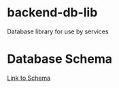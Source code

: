 # backend-db-lib
Database library for use by services

# Database Schema

[Link to Schema](https://viewer.diagrams.net/?tags=%7B%7D&highlight=0000ff&edit=_blank&layers=1&nav=1&title=Datenbankschema.drawio#R7V1rd5u41v41Xus9H8xC3PmYS6fTaXpOTzptz8yXWSQmNhPbeAA3SX%2F9KwHCgAQILC4GsmZNY4JlrL21H%2B1nX7SQb3av7z3rsPnkruztQhJXrwv5diHBH8WE%2F6Arb9EVYMogurL2nFV87XThi%2FPTji%2BK8dWjs7L9zI2B624D55C9%2BOju9%2FZjkLlmeZ77kr3tyd1mP%2FVgrW3iwpdHa0te%2Fe6sgk101ZD00%2FVfbWe9wZ8MtPgb7yx8c%2FxN%2FI21cl9Sl%2BR3C%2FnGc90g%2Bm33emNv0ezheYne90vBX5MH8%2Bx9wPKGpz%2Bl5w%2F%2Br%2Ffr%2B3%2F%2B%2BG79WK72tz%2BW8Sg%2FrO0x%2FsKfPfdvOJG31%2FFTB294KuAXOKBfH9%2B2zn5le%2FJCvn7ZOIH95WA9oj%2B8QB2A1zbBbgtfAfjrg3uEd67uHpIL1uPz2kNX%2F3MM4DB2fN2PBA9U%2BDv5xfBT2l5gv6YuxV%2F0ve3u7MB7g7fEf9VUJXpLrHZLSY6l8HISIlC06NomLUB8oxUrzjoZ%2FDS38Jd4eutMtUnM9Z31ZnuF8xxYD%2BjStR9YXhCvDPh08jXU9cCCc%2BfFk%2FfobrfWwXfC26MrG2e7gqO7xwAPhF9dPzmv9uo%2BWhjoXrhG7uBg6CUa%2FAkO%2FiV%2BGPRna%2Bus90jqUBroE689GwnrzvKD%2BA4O8pJMMSsvkyIuE1DEJbUlLjxwSlzlkrpHi%2Ft643rOTySfbTyfaemFr1%2Bc3dbaQ6thrXKXrt3QTIZScLbbG3frIhHvXbRMclJGN6089%2FC75a3tIL5wcJ19EE6Eeg3%2Fg9%2FgRhTUhQqf9Qa%2BBqfX8D90uxfcuHs%2F8KA2oTFsKNQXGwn2OnAP8aBb%2BwmP78UTL4ZLOwjcXaEKlC%2BBasWIFYG2bGl60NqqlSgW8mOhIsAZCBxrew8NqLVfbyOxhcBkncRGkS11tpMZzk99fom6cD6ftiG2bJzVyt6zSyTR8mqJpESgivUkEA92mpbao1lbaHz2VgDXCMQOnxBr8pxnSFqi2%2BcPtz2LG1vg6N5rH6Kts1%2FfRe%2FUcvqgdqYPr1npZYC15got1w%2Bm4bpQEHlGBCZEENtEBK13RFAINfgSeHBF9mwm7JWDxzsXFGRmoYweFFQ6KOytnT10WOhGA6YHA9oMA%2F3DAKuD2B4M6IQafIDfcTQYoDFLZPQYYBRgwHH3UELfjAAF2HVgciggk97iV38m89BfDVkUlHh6MO1vmIRiJBR%2FWpLJRe72Wp69N%2B58XrIIzuHzqHrQGmzLpPc2Jj5Pnl23ZCpI1w1Z6EnReTXUoQTBNa7qwTRcF%2Fox%2B3Hc%2Fbj6gECh8zoGBNKPGxmdJ8%2BuXDIVpCv3i%2BP5wcjpvBoaMD0YINMyZhjoHAYodF63MKCQ6R5jgwF2jnXsMKCQSR2IAhk7CrArwORQAPNVMwr0iQJJNl9%2FMECyhCODAYVdKqOHAZILfLeznO2IMaCG9CeHAUCcGaEhgABF47oFASCSnNDn64%2B3vxSrQ%2FeBAvE8Q3BS9hkHgEjSQp8t339xvdXQsaAnlZggOMw80RDAwegdHPCnDc1F4GoJZq7oJG9qjSQUl31wHoOjZ3%2B9v5sUSsw0UrF7ReYcvPfc46EcKRaTSAtLMmbLcsIUihwNuSVTrsz%2BHveUsGQFnJUSRlMDqTU1oHh7I0oJUxo5ejSDWiaBcvvMMloX5pn080LzPKmcsBr68JqVXhpwDa76wTRcFwoyO3ncnbz6iKDKbIjQmo%2BnDtTF4xgFauTg8d20D2TPrpL%2BXQgKI88GqKEBNWHgDDeOZbgOVMJgcAzs%2FeoK9Zc6yTbV98iL%2Bh7hZfvqBP%2BL%2F4J%2B%2FwNdF4Cmx69vX1M33mI0gOLz3v6XfhG9T8UvT28LX72lBvlsew6chNB7pJvqWOl99%2Bg92gzWO8CQU3QjzjG0V5mGWqQ2efbWCpwfduY5SnTlM8K3NJmQbe0kg9w2IfpK8btOukEOhJUt8UOM7EDRVyYGglK33lK3xfjbhhqSjgmcLm2LbMGDB39bB4lsU5oZOu8pM5TSy5xBQWvfebS2V%2FFlbIhYbQheJ1nTt5DqdxHBjciYleMsfDdIP2DfZBpjWz2geex0Gk3STN64u4O1fyvEzQnxXZph5MsgkyzTKswz29rZmqRJKZfVVB2cGpSXye5Ql3Q1q7uTOk8NKAHvEVFeiZbX8m5kSjvI5ntZltE62MqaJKMR2%2BhJkV41NOI1K79M7wGFp4YwDddJagNJd8ygcCbrVR8UeLjXZ6a9kUzIyGivk6rPyABEqQgaRk591dGCCaIBQ6OUBuTXUhREYGYZMDb%2BC8A3pimwZfzOMg4MvcqTYHyJMbyjqCTGcBirbWJM07J8lgJkQdTN0092QFaaTNcVAVsKPPLgmDIgkqUcgNDa7oixZBH1wIzRxbgEevYt7tOTbwftCIPMguqVXuMoDT7CyCZCLUFnkqF0P7p3t8VYPyG6DgCdaFsm4x1xVZfJ1vg6QOliVC6tqfpmdY4hSJbB5ZxDACjtisZE2Z0UfU45B5SeRMhMT4qxq6MQk%2Bs%2BCiiNjGZYOLcJdX1Y6P0wAkBpXzQ2zi7R9RkZAKVNEUKGsRN2NVRgeligkk4doQt1CLsk70wQxSTZLGbsdKMp80YmwKml9B%2BpGqzMHG56WsnMJQa%2FbWoOiCrpWxo5VWEl5ACQgSDnBtNy7F7%2FjJzKiQTixcjhVXJpuWpAJR2%2FRtQmNzaN30xyojblzFpY5sjpFuk0ldI71vZ9xyU1fZKMGnkQgKIxMmrtHewJ1Nl34k%2BpqewJNoOh1FTSdxoVpaY2cpx0ro4Ty2hdbJI10nGKTfW0WLUaOvGalWB6nUp8PSmW4TpREjIBakaGc1m1%2BsjQP6umSYQifP3au6HgyKlp7Lu58UMDpedrBA0DkHmrtFoNLZggGMylMkMAg94P%2BgQa6S%2F%2B7uzgLFm74sZOl9fzTWtUNDNSSKBF1aBEA2f4cZaedGKCAME57tIgSJLEasLs6gWPWA2pGsxxl5ioro67YBRoP%2B4CyLiLmguVMMddRJOkM%2FOJf%2F3HXTQy7tJrJrR2qXEXbWhxF34zySfukl0KcFVnB2gx7mKSPM3VETrHhdA8oaiLIcmEldLJTpvU0sKk9T7%2F1WSSjEq5tKbqTdUJupjs2jGUzgPAJNmWUQVdEkWv5UbhHqR8tsgso3WxQzbJHXJop4fPqvEMudTQiNes%2FNKrFGc1cXKiWIbrQEUkSgrFjAvnsmz1caH35gMSJSvjFqregJDhTDJFqsF9jh0ZJErqxe3RXvUv8C7ptToaMT1koGRszMjQPTLQ4i%2FdIgMlK%2BPDvtjXvzxg0NgJnNEDAyXz4vboWUFZTu0IkaGGSowZGf7%2B%2BMl9VG4fvm2O4L35%2Bc%2BnX%2B3Ncq6IHwIu0M5qbg0YqHpA8vPXrru1rb4NRTM7UKrqkwIG6kxQKuLtx6MH589elXP%2FF40OZ2rFmLGhwJCRNMLd56v%2FHqHxnMtyImVQhViBkuNWNHylMkDUXlUOpVHtDOtnB4jYs%2F2HEiCSKN1oxxUganT0zihbkEqUjrMpaz2xMFHtA3mm05RUovSqndHhbKevNjr0HyaidKcdWb%2Bbk67PACFR%2BrpW7uUHgg0dqcD0sADM9ftDwIL%2BA0OgsPfZjbS4EgfkM5wbDgCNKvnHCQkS6R%2Fe2v6j5xwuARV60orpoQSlCXnKtbyBH752YyM0dUIwVqPYruuKSKEDE1e9k7bXkshwAuuM8YU6ULEkzmEDqYrQor9HBn7GxAaeFH1Gdkksjd1gkz0pVrCOfpRgPC4K5ITxLMN1ojBzzIi7J9gAJSisYMcoASjdvcbGCs5ho5O4ybARRoeRd8KuowbTwwPAECVq1glbkZNmCvERdCKaFo7tFarPkcOGufWuCXI2P0RTk4yR2j0TckPpspgfqveOCfAhCa3ps1N1osUDOjtOykgRdNZhWQKczvXj1YSBo3A4ySa7wLo7S%2B5ENPFtfyMKQJEW6RY4omgsSpvgUM71TJtuuL5TprvR0aGFVruyKU4SWKm074rZkXnHQRqc%2FmeApuZdz3Zel8mR%2BrfuWCuHYt2xwPq37thkKN2ZDBJp%2B7Xm%2FITBx5qDrDXHutuBaHgfIoObmUHrLWesOZBqtDQTtUW2p5lZuekuAoM%2BTHpSVtO2TVd1IJjZMI6i5RwwVqOuyWJuIEkY2ukyEuV0mV2fVr3H02UKNCIjww63hZTjano9%2FJmjaDjt2LvDW0pnay5GPW3Q2Yy5CM2TnLXlpqZ3vRVnpVqA2NFe3CDPnFY0iJmymPzktgCsVtw0tMKzd4ZjxiktVHvdnOMFMxgz3qGt4NQ3lJvd5icLTnvz7GrKV8K1KRoyzBmWvNqrrz60i3khwVkJsrLxA899tnNBDUqcg0g3ygtx56xWYdjkZQM%2F%2FsvBCg3ui2cdCLAotNPscjNJ6yhjG54KP%2BCNbjehRp1asnS1918oophgNpmGJwhT%2FszNR1urLZV0kgMqF9VU8wTqZJPp7KoxmNpSndwQjyqbLFH0OUlA0sm9ZWKop5VDVkMrppcnrs%2FthPjnkNXHhv4rS3WSuOq%2FzRzHBDK9UTOhkWIDmVVesYMfCCx0pAAThIG5qHQIMNB%2FUalOki0jLSrV56LSZC6wjqUzit3dzu59A9BpQWkNjZgeQhglxN89NKVzdzka%2FWeybuzbqyU1ZvaPP%2FtnXCD7Z4yc%2FUsUfQZ0yShh%2FyJrPS0OsIZuTBDaZ%2BePv%2FNXHyH65wCNyTh%2Fxuz8JXNhks7fRDsK1dCK6aEE5dRZQjeaVZeqi3Rm5KI6wz2ubDKVxSkTE6UN4lR79kIpUjNY0ykTtqC6chVDQdvplKasCdDhzOdOYlcU5JSGOZdS1gXTNIqGNWUhn6XZf2Yl5bzdXjMr8eIZTGZlj0WtlCNw%2B0215CecSy9qNRmOI21o47MdBPiWoaZNcNmRIW0bYF3N9ZIzGppcYqB8cuAALCzpNPZrYfWBWdjuctcpZ4f0bFC5yeLCc9dlymkeXAxqUliaGFShkUlNdtML1pqmQiPMsGNm7vWCdyOtF47mmgFo%2BTAMq8EmBhKHZrBlymEjfRrsZGkMxmDjYTpvDCBTjvfo1YBzlA0nA65kRKO2IJmr3d3u6qdrrR%2B2f74Hn%2F5e3n78tiSXzFnWO6Eu5ISqwO20gFJqdSuavOi6kgaDcEC%2B%2FbkqrbssMRp3fGPrxaUqUT4F8qMwUyBkKRYwcmPVtvAFj22SHxU3%2FCt8OlOueAv8JXoOrquDtFqiIDQyXPUxpWy59o8oiefemaUiOZV%2Fd4Qg7Uri4gRB1lN8OR5s74fjux4hEbJWlb0GNS%2FNbEQUBT2tY%2BD6UTi2ThlsIQawS80ApBFTyFBJW9FNqmDI%2BoZ3u8PWfbPJhqljFYtJwRZ8%2FEFfYiFppI%2FWHjom4lH4KqAPPD5u0Bjoku3s7R3898Z63KAw2dr2D7YDf%2FfQWn%2BxPRTuk27Qu%2FZ%2BAD8c3fQDxTDFFSpuEG%2BtwN4%2FWPvn6K6V7W%2Bs7cMCtWuWr%2BDcidf2T8feHEs6J%2B%2FdwJbCiGW4tbt7wCpCqwlPF6FHEg%2FbP%2BWVJwyJkjrGQeJAEckWGzolaGlSZA7yTiw3oTM0Lif31SvL34R7aZCdWXT9sxWgCGh4RQqZkWhZfY%2B%2FolTCTWeij6dgZBMaJdMaRqho9VUo3upWLmpMsKU322Wrq3KvnVIFlaIJ%2BNq5AUqNUEZVbrglByKJMQrjnpzbBriRHrOES2IHsZ1wSeuel6ZWSoZVzGgsnGSRNMHosR8bffNNsrwdUWulatm%2FH9RiKIQuCJKw6YpIa1kSlxMIoQuG5ArCHj5MPtGF9u8xAGEGE9PVQf8euhxoLfG0LZpwuA3W1kH41aMLR3zh0%2BJGXlxr660TbbvvXbizhvN5he%2BEj3LMvxteI0Z88IjP2OavbB185ZsLzTrUx59ImKdRTzeQb3lv%2B9BbgE97pTwF%2FlP43DcbL9z7L95JC0NboMwg8adwjXyLleU9wX%2F2Ry%2FxEMpG8A8o23mPpiBUXh%2B9C8LY5nTbnvFBPzkQtB5sJ%2Fpq1g4p4P7BP2QnsGyEq9XO2TsooTlcRCXvQdJJTXNvfk2MbhxWFnRaib2fpJKtsSSqV5PvDMtvcTVqIszZrenYE8HfudITwZZnIK4IkGVA%2BCJiU19EIX0RFe9aO%2FJFAKUnMLYA%2FsHaZ9RQ%2B%2BfohgbZenxehwq0fIyw9CrkWhyU2R2ZkPhObD9QFRGyfff249GD%2BvJo%2F%2F52QBZxY6EJsZ6DY%2FSwUNziLgcc39EKz%2BJG9GjnwMT36EPgJ%2BwD9EGsFtjdW3Xu%2Fy0ChY1X%2BZ7x2dulpmbTG5ZAJ4wtnULi0dWuQN9J55tUzsLpn1BNMjS9ehYqZYlyxG17XQnp8tNIp7lcWlOtOqOrQcWiGGRdcoEikE77hdYlVyh6vVqzmjKIByuqNWMYjW8RUcFckDwAabTHWpp8tnq8LgqXLG2rfEbRGctwnegLQwv%2FGSQWRW4cL5DosjS5QBFI3%2FpC2xNWKPoMEoDSi%2F9b%2BOvAUaEj%2BU8QBcjcnRkFukeBLrsTFigCWZ84LhTQmGUyfhQgM8Ogq%2FDfI1wTjru%2FgR%2Fct%2BDbBQR2VZgeIFBOtCgipmf%2BbykrWf4PJ%2B6nI2USRbI8ehIWyG926%2FhzfzXOOSjm%2FqiK0B6gU06pGBX3p89u3WkuSLeObrSnxf%2FVUJESoKcF384AepbhOtGZ2fPj7%2FnVBwoK%2F9c1UIzc89Nnz%2B80F6Tnt7qchoQdacH0sMBgOKqqUTW%2Boi2yfQT1xRm1%2BLW6GZKKQcm8K9eVysy7hOlru%2B4D5JqgAEnODsGaTycrFQO1nUtnkNuOXuvaseoPpqJjCeSshHIlOS225DDInUC%2Fpe78hFNXNudtqVjafneVriymLLCYtr4IfVL2V5cEtcoEh91P0kYYXgBSo7rOM8wzTsetNs%2FYkA8kM%2FpUXYrXtpbrDcpqxpdAzI2U7zLauh0nc0TjSLL47K6cqG5850Ct3aJiDjvkfSXx2gl21mFn%2Bc92VCj%2BEpWkw3cs8rUfazup%2FkgXoUMNQUUyqMrk1olq1ffWEf77ATG9B88OrGgzi4rQF3FqtB99muOHqdQPcR3Kfu2sF6c6dlQA%2F%2FvbQSjOliavJDnKXxw7ysR2nuE1MX509J139sYLH%2B%2FJ9Xbhs2WKWZyRJTTL2R0GVE1KSmyYxZ5fZkkOG3%2BLTOnE3p9FFkxDT1tlAUCQP2NfjBpHZyrt0b60W5uMzQHHLXNXNjmfwi0pQq6lDbNVNnJGWSeGatssU7pzM%2Bh5tSeXUdeKmqdMK009p5ma3ppmUsuoFObNQle%2BHPwkRZDE1E%2B2KTUwFEETzdNP0y1CbrMh6dAQi0QP%2B840k1Nvcl6OH14ps%2BMH54KMFfbr%2BPETDh%2FZZHuGS1ILkqF2V%2BfcJTNFpUmZLUNyxEfjLseCqqYwAjmKolF7T9PczAN80kBlk0wgdmTnTUp%2FKDM3CnOXTDhWrleLIubsQ5e9WqjKSm49OmrVUrZ0BmPe2%2BjUQv3i%2FZ0B0q4cLqdPC3UeSIi98WwrsFfXb4R4xtol0dAMlr4tbWU%2B%2F7F795t7d3f1bfXbva3f6uJH1W4NYrN%2BTyVHSm0u0VZvCYkS4KJ3lGZtLXHmqpT1LGnU9LAATcqRT2puIH5eDlWZSAjsyMcpU%2B3BQOAy12wetzrganypM9FfD%2Bd2BdNWWCvY%2F3W%2FcdUfy2%2F7e0%2Fx%2FrFvnHcttewPY0paxuyJWkWaQEIwZYwsg4nleEihTJrQfnmlJJUsId51QW%2FIZAIZCFL6vMPcrkmCDqNy%2BjPGdP5WlqqIvVnZsmUxICvbAY9EnYn%2BrGy7grkYDok6DY1apzHkdgFAMD4Sm9kWBd3IsU%2FNwgJ9cUgSa17BmSqjSdmlrJgN8wVUEQhKymDnQg6SIUHpnSIOOluDtVaoJaoOk%2FmJHVFLZSuqf4v%2Flh2mfVvCKXmPl4XnJghO3FIukCd3JRYyb%2B%2FK9%2BGU2qiYEuXdTIRfknPN9Ggp3GJL5BJVMI3yABmwV09Dr8iKuqm0kMjRMk843E00HpjMR7t3BLEG3HyoqWB7dgmrii4oOTBk7q8vobye5AdnyGDVlABjbkh3KEum9PWJssbQULaNCA7dcSGT1XqFWW6SaAVmu%2FOkQEtlMjU4%2FwLqqzK%2BcIbJxoBZabKVjoguLWekG5bCKKYkmCmnx8iOupRkIZ2kpahDM9egt1Ka0tXRv8FOhmkjvkD%2F7uQOvBF0cqO%2BeiucoYsi1yWlM3%2BVcoxU7BGJ0BLD%2F7%2BHJvmwwP3Ub3w%2FrDCwjk%2FoALwtKl%2FIn3%2B3spCJQ4UFvh0enfccVzBYflzoAP%2F%2F1Q8%2FI3O0HvpgK7waFyGEt%2Bydx02QvtULn%2Bp4CFu%2F%2F198nMbNxn76F6FQl1gfAGSQ9dFUio%2FWWr9zOm09hNqA1s%2FMaymVgHY4delSHEjev57LOGiccmDkUw6U1lIO3v28f%2F7nD%2F3n1d8%2F9H8sy%2F7rL%2FWPtg5Sr88vQEcaZPgFeEGSmuhvc21kp%2FC72qwaqpKhAbIsgGIYgpb6Y0N6X1EMwTSK2H1lOOQ%2BVYMlPnun%2BtvYsvXU%2Fy62zc0S9Zv3lzjariD4bGGlzJpqw7OgzgIZvcXUfrx1zQlorNQ%2B3P4JOd5Hp%2BwcQUvsPlU2JB30y6nqN6pVRjt69O8vFhru5uQnVJ6Jd5N6Nz4eD%2F0e1kijv3nhOdzIO%2Fg3qive2t6L7fh2yqfYR%2Bc3BajIOay1tp1t2ruIPi7yQz570aun8NXz1vIEQrcu0d9Yyrm0KE3WmeuRRbklzSHpAoZNW%2Ff9IU5kJJo8UNwhgmnHVraG0vu1Mjs4EO9BzvXjUfInHzLv3HLV8gro1nsg%2BREGRazOfu%2BMncaZh9VpmFpHqeySqQmmIp%2F229myrSXQBdNMZVbmDzNkr%2B%2FN9R5G%2B%2FzWqs3pOzROcSpOO3eT14bxkhIx6YIhSYGuMjHblczFZGLSxUJ6uuxHdY9jG6%2FngFMWyU18W8d2319%2F%2BKG%2Fffr8219%2F3l%2Btl1vJPawp9BnunHx79KzSrpiX1eiekBFFksXrTpSJYmZdJyv32jvpkio8cj2VC2uqLYyZtaB4iZCqUZJj11YBJ%2FXxSNrqgvrcN5GHRJdHSgCKKah6ilam%2BLbNu9Y2GJxvD1vqpJA8Wd6Oj6n3PUe1eS2VanpVhxCQyojReWpVk9E7UCuGjK8ZYRZpL54%2FwnR5RCb18cg8qy%2BBB5duz%2FaEuUd%2BE5GoM8iQk0LStmirj1y1gSNLJ7oxI0mZ7jCUgsxI0jKSdHnMJvXxSLr9go5aaSIPY4YRipKSvPmqimwaJZAUaMcMJKXaw7kK5VQfaIhJD8gofw%2Bc3RRyUS8DNRecq4wJllG66ZAgtSNb9Ra3xQiykcs%2F1fOaxNwaMpd%2Fqhm5gfgFAemzzVKFMuBwxlm8uKlnc5I0iUwtqXuS2HnhDJZClLFKA4DcWtAVMkTBSRzwpee6QXotedZh88ld2eiO%2Fwc%3D)
